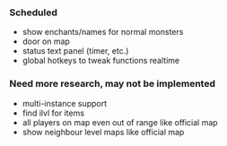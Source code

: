 ### Scheduled
* show enchants/names for normal monsters
* door on map
* status text panel (timer, etc.)
* global hotkeys to tweak functions realtime

### Need more research, may not be implemented
* multi-instance support
* find ilvl for items
* all players on map even out of range like official map
* show neighbour level maps like official map
